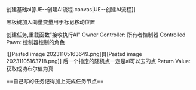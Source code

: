 创建基础ai[[UE--创建AI流程.canvas|UE--创建AI流程]]

黑板键加入向量变量用于标记移动位置

创建任务,重载函数"接收执行AI"
	Owner Controller: 所有者控制器
	Controlled Pawn: 控制器控制的角色

![[Pasted image 20231105163649.png]]![[Pasted image 20231105163718.png]]
后一个指定的随机点一定是ai可以去的点
Return Value: 获取成功布尔值为真

==自己写的任务记得加上完成任务节点==